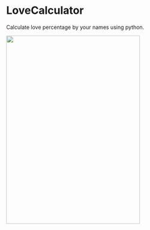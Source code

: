 # LoveCalculator
Calculate love percentage by your names using python.

<img src="https://user-images.githubusercontent.com/29086241/236035782-36b4bf18-16f5-4346-a04d-3ec50aab9c64.png" height="500px" width="356px" >


